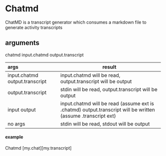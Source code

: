 # Chatmd

ChatMD is a transcript generator which consumes a markdown file to generate activity transcripts

## arguments

chatmd input.chatmd output.transcript

| args                           | result                                                       |
| :----------------------------- | ------------------------------------------------------------ |
| input.chatmd output.transcript | input.chatmd will be read, output.transcript will be output  |
| output.transcript              | stdin will be read, output.transcript will be output         |
| input output                   | input.chatmd will be read (assume ext is .chatmd) output.transcript will be written (assume .transcript ext) |
| no args                        | stdin will be read, stdout will be output                    |

#### example

Chatmd [my.chat][my.transcript]



